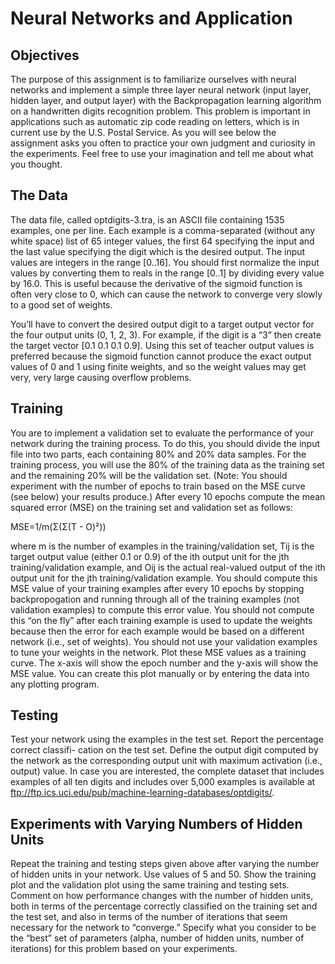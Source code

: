 # Neural Networks and Application

## Objectives

The purpose of this assignment is to familiarize ourselves with neural networks and implement a simple three layer neural network (input layer, hidden layer, and output layer) with the Backpropagation learning algorithm on a handwritten digits recognition problem. This problem is important in applications such as automatic zip code reading on letters, which is in current use by the U.S. Postal Service. As you will see below the assignment asks you often to practice your own judgment and curiosity in the experiments. Feel free to use your imagination and tell me about what you thought.

## The Data

The data file, called optdigits-3.tra, is an ASCII file containing 1535 examples, one per line. Each example is a comma-separated (without any white space) list of 65 integer values, the first 64 specifying the input and the last value specifying the digit which is the desired output. The input values are integers in the range [0..16]. You should first normalize the input values by converting them to reals in the range [0..1] by dividing every value by 16.0. This is useful because the derivative of the sigmoid function is often very close to 0, which can cause the network to converge very slowly to a good set of weights.

You’ll have to convert the desired output digit to a target output vector for the four output units (0, 1, 2, 3). For example, if the digit is a “3” then create the target vector [0.1 0.1 0.1 0.9]. Using this set of teacher output values is preferred because the sigmoid function cannot produce the exact output values of 0 and 1 using finite weights, and so the weight values may get very, very large causing overflow problems.

## Training

You are to implement a validation set to evaluate the performance of your network during the training process. To do this, you should divide the input file into two parts, each containing 80% and 20% data samples. For the training process, you will use the 80% of the training data as the training set and the remaining 20% will be the validation set. (Note: You should experiment with the number of epochs to train based on the MSE curve (see below) your results produce.) After every 10 epochs compute the mean squared error (MSE) on the training set and validation set as follows:

MSE=1/m(Σ(Σ(T - O)²))

where m is the number of examples in the training/validation set, Tij is the target output value (either 0.1 or 0.9) of the ith output unit for the jth training/validation example, and Oij is the actual real-valued output of the ith output unit for the jth training/validation example. You should compute this MSE value of your training examples after every 10 epochs by stopping backpropogation and running through all of the training examples (not validation examples) to compute this error value. You should not compute this “on the fly” after each training example is used to update the weights because then the error for each example would be based on a different network (i.e., set of weights). You should not use your validation examples to tune your weights in the network.
Plot these MSE values as a training curve. The x-axis will show the epoch number and the y-axis will show the MSE value. You can create this plot manually or by entering the data into any plotting program.

## Testing

Test your network using the examples in the test set. Report the percentage correct classifi- cation on the test set. Define the output digit computed by the network as the corresponding output unit with maximum activation (i.e., output) value. In case you are interested, the complete dataset that includes examples of all ten digits and includes over 5,000 examples is available at ftp://ftp.ics.uci.edu/pub/machine-learning-databases/optdigits/.

## Experiments with Varying Numbers of Hidden Units

Repeat the training and testing steps given above after varying the number of hidden units in your network. Use values of 5 and 50. Show the training plot and the validation plot using the same training and testing sets. Comment on how performance changes with the number of hidden units, both in terms of the percentage correctly classified on the training set and the test set, and also in terms of the number of iterations that seem necessary for the network to “converge.” Specify what you consider to be the “best” set of parameters (alpha, number of hidden units, number of iterations) for this problem based on your experiments.
